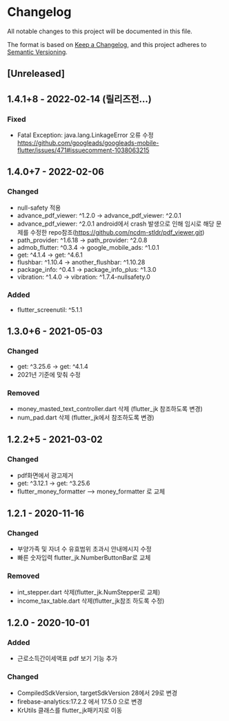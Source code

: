 # Changelog
All notable changes to this project will be documented in this file.

The format is based on [Keep a Changelog](https://keepachangelog.com/en/1.0.0/),
and this project adheres to [Semantic Versioning](https://semver.org/spec/v2.0.0.html).

## [Unreleased]

## 1.4.1+8 - 2022-02-14 (릴리즈전...)
### Fixed
- Fatal Exception: java.lang.LinkageError 오류 수정
  https://github.com/googleads/googleads-mobile-flutter/issues/471#issuecomment-1038063215

## 1.4.0+7 - 2022-02-06
### Changed
- null-safety 적용
- advance_pdf_viewer: ^1.2.0 -> advance_pdf_viewer: ^2.0.1
- advance_pdf_viewer: ^2.0.1 android에서 crash 발생으로 인해 임시로 해당 문제를 수정한 repo참조(https://github.com/ncdm-stldr/pdf_viewer.git)
- path_provider: ^1.6.18 -> path_provider: ^2.0.8
- admob_flutter: ^0.3.4 -> google_mobile_ads: ^1.0.1
- get: ^4.1.4 -> get: ^4.6.1
- flushbar: ^1.10.4 -> another_flushbar: ^1.10.28
- package_info: ^0.4.1 -> package_info_plus: ^1.3.0
- vibration: ^1.4.0 -> vibration: ^1.7.4-nullsafety.0

### Added
- flutter_screenutil: ^5.1.1

## 1.3.0+6 - 2021-05-03
### Changed
- get: ^3.25.6 -> get: ^4.1.4
- 2021년 기준에 맞춰 수정

### Removed
- money_masted_text_controller.dart 삭제 (flutter_jk 참조하도록 변경)
- num_pad.dart 삭제 (flutter_jk에서 참조하도록 변경)

## 1.2.2+5 - 2021-03-02
### Changed
- pdf화면에서 광고제거
- get: ^3.12.1 -> get: ^3.25.6
- flutter_money_formatter --> money_formatter 로 교체

## 1.2.1 - 2020-11-16
### Changed
- 부양가족 및 자녀 수 유효범위 초과시 안내메시지 수정
- 빠른 숫자입력 flutter_jk.NumberButtonBar로 교체

### Removed
- int_stepper.dart 삭제(flutter_jk.NumStepper로 교체)
- income_tax_table.dart 삭제(flutter_jk참조 하도록 수정)

## 1.2.0 - 2020-10-01
### Added
- 근로소득간이세액표 pdf 보기 기능 추가

### Changed
- CompiledSdkVersion, targetSdkVersion 28에서 29로 변경
- firebase-analytics:17.2.2 에서 17.5.0 으로 변경
- KrUtils 클래스를 flutter_jk패키지로 이동
